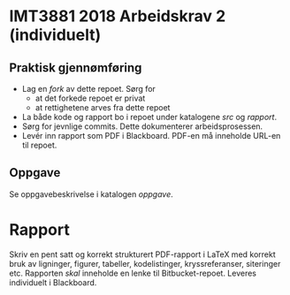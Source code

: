 # IMT3881 2018 Arbeidskrav 2 (individuelt)

## Praktisk gjennømføring

* Lag en _fork_ av dette repoet. Sørg for
    - at det forkede repoet er privat
	- at rettighetene arves fra dette repoet
* La både kode og rapport bo i repoet under katalogene _src_ og
  _rapport_.
* Sørg for jevnlige commits. Dette dokumenterer arbeidsprosessen.
* Levér inn rapport som PDF i Blackboard. PDF-en må inneholde URL-en
  til repoet.

## Oppgave

Se oppgavebeskrivelse i katalogen _oppgave_.

# Rapport

Skriv en pent satt og korrekt strukturert PDF-rapport i LaTeX med
korrekt bruk av ligninger, figurer, tabeller, kodelistinger,
kryssreferanser, siteringer etc. Rapporten _skal_ inneholde en lenke
til Bitbucket-repoet. Leveres individuelt i Blackboard.
